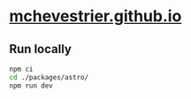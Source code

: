 # [mchevestrier.github.io](https://mchevestrier.github.io/)

## Run locally

```sh
npm ci
cd ./packages/astro/
npm run dev
```
